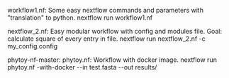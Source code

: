 workflow1.nf: Some easy nextflow commands and parameters with "translation" to python.
nextflow run workflow1.nf

nextflow_2.nf: Easy modular workflow with config and modules file. Goal: calculate square of every entry in file.
nextflow run nextflow_2.nf -c my_config.config

phytoy-nf-master:
phytoy.nf: Workflow with docker image.
nextflow run phytoy.nf -with-docker --in test.fasta --out results/
